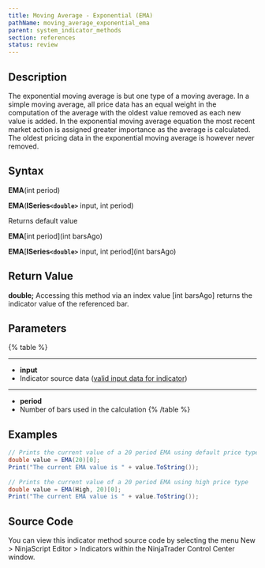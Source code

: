 ```yaml
---
title: Moving Average - Exponential (EMA)
pathName: moving_average_exponential_ema
parent: system_indicator_methods
section: references
status: review
---
```


## Description

The exponential moving average is but one type of a moving average. In a simple moving average, all price data has an equal weight in the computation of the average with the oldest value removed as each new value is added. In the exponential moving average equation the most recent market action is assigned greater importance as the average is calculated. The oldest pricing data in the exponential moving average is however never removed.

## Syntax

**EMA**(int period)  

**EMA**(**ISeries`<double>`** input, int period)

Returns default value  

**EMA**[int period](int barsAgo)  

**EMA**[**ISeries`<double>`** input, int period](int barsAgo)

## Return Value

**double;** Accessing this method via an index value [int barsAgo] returns the indicator value of the referenced bar.

## Parameters

{% table %}

---

* **input**
* Indicator source data ([valid input data for indicator](valid_input_data_for_indicator.md))

---

* **period**
* Number of bars used in the calculation
{% /table %}

## Examples

```csharp
// Prints the current value of a 20 period EMA using default price type
double value = EMA(20)[0];
Print("The current EMA value is " + value.ToString());
  
// Prints the current value of a 20 period EMA using high price type
double value = EMA(High, 20)[0];
Print("The current EMA value is " + value.ToString());
```

## Source Code

You can view this indicator method source code by selecting the menu New > NinjaScript Editor > Indicators within the NinjaTrader Control Center window.
